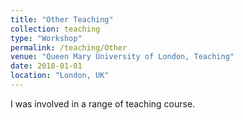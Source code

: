 ```yaml
---
title: "Other Teaching"
collection: teaching
type: "Workshop"
permalink: /teaching/Other
venue: "Queen Mary University of London, Teaching"
date: 2018-01-01
location: "London, UK"
---
```


I was involved in a range of teaching course.